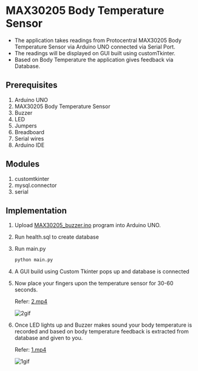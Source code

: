# MAX30205 Body Temperature Sensor 
- The application takes readings from Protocentral MAX30205 Body Temperature Sensor via Arduino UNO connected via Serial Port.
- The readings will be displayed on GUI built using customTkinter.
- Based on Body Temperature the application gives feedback via Database.

## Prerequisites
1. Arduino UNO
2. MAX30205 Body Temperature Sensor
3. Buzzer
4. LED
5. Jumpers
6. Breadboard
7. Serial wires
8. Arduino IDE

## Modules
1. customtkinter
2. mysql.connector
3. serial

## Implementation
1. Upload [MAX30205_buzzer.ino](https://github.com/praths71018/MAX30205-Arduino-Uno-CustomTK/blob/main/MAX30205_Buzzer/MAX30205_Buzzer.ino) program into Arduino UNO.
2. Run health.sql to create database
3. Run main.py

   ```bash
   python main.py
   ```

4. A GUI build using Custom Tkinter pops up and database is connected
5. Now place your fingers upon the temperature sensor for 30-60 seconds.
   
   Refer: [2.mp4](https://github.com/praths71018/MAX30205-Arduino-Uno-CustomTK/blob/main/Output%20Videos/2.mp4)

   ![2gif](https://github.com/praths71018/MAX30205-Arduino-Uno-CustomTK/blob/main/Output%20Videos/2.gif)
  
5. Once LED lights up and Buzzer makes sound your body temperature is recorded and based on body temperature feedback is extracted from database and given to you.
  
   Refer: [1.mp4](https://github.com/praths71018/MAX30205-Arduino-Uno-CustomTK/blob/main/Output%20Videos/1.mp4)

   ![1gif](https://github.com/praths71018/MAX30205-Arduino-Uno-CustomTK/blob/main/Output%20Videos/1.gif)

